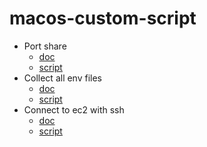 # macos-custom-script

- Port share
  - [doc](./port-share.md)
  - [script](./sh/port)
- Collect all env files
  - [doc](./collect-envs.md)
  - [script](./sh/collect-envs)
- Connect to ec2 with ssh
  - [doc](./arif-ec2.md)
  - [script](./sh/arif-ec2)
